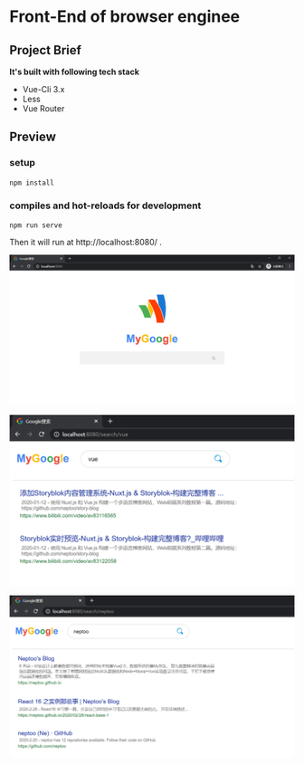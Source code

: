 # Front-End of browser enginee

## Project Brief

**It's built with following tech stack**

- Vue-Cli 3.x
- Less
- Vue Router

## Preview

### setup

```
npm install
```

### compiles and hot-reloads for development
```
npm run serve
```

Then it will run at http://localhost:8080/ .

![index](./src/assets/index.png)

![result-page](./src/assets/result.png)

![result-page2](./src/assets/result2.png)